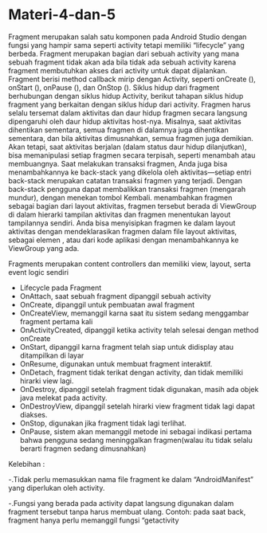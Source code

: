 # Materi-4-dan-5
Fragment merupakan salah satu komponen pada Android Studio dengan fungsi yang hampir sama seperti activity tetapi memiliki “lifecycle” yang berbeda.
Fragment merupakan bagian dari sebuah activity yang mana sebuah fragment tidak akan ada bila tidak ada sebuah activity karena fragment membutuhkan 
akses dari activity untuk dapat dijalankan.
Fragment berisi method callback mirip dengan Activity, seperti onCreate (), onStart (), onPause (), dan OnStop (). 
Siklus hidup dari fragment berhubungan dengan siklus hidup Activity, berikut tahapan siklus hidup fragment yang berkaitan dengan siklus hidup dari activity.
Fragmen harus selalu tersemat dalam aktivitas dan daur hidup fragmen secara langsung dipengaruhi oleh daur hidup aktivitas host-nya. Misalnya, saat aktivitas dihentikan sementara, semua fragmen di dalamnya juga dihentikan sementara, dan bila aktivitas dimusnahkan, semua fragmen juga demikian. Akan tetapi, saat aktivitas berjalan (dalam status daur hidup dilanjutkan), bisa memanipulasi setiap fragmen secara terpisah, seperti menambah atau membuangnya. Saat melakukan transaksi fragmen, Anda juga bisa menambahkannya ke back-stack yang dikelola oleh aktivitas—setiap entri back-stack merupakan catatan transaksi fragmen yang terjadi. Dengan back-stack pengguna dapat membalikkan transaksi fragmen (mengarah mundur), dengan menekan tombol Kembali. menambahkan fragmen sebagai bagian dari layout aktivitas, fragmen tersebut berada di ViewGroup di dalam hierarki tampilan aktivitas dan fragmen menentukan layout tampilannya sendiri. Anda bisa menyisipkan fragmen ke dalam layout aktivitas dengan mendeklarasikan fragmen dalam file layout aktivitas, sebagai elemen <fragment>, atau dari kode aplikasi dengan menambahkannya ke ViewGroup yang ada. 

 Fragments merupakan content controllers dan memiliki view, layout, serta event logic sendiri
- Lifecycle pada Fragment 
- OnAttach, saat sebuah fragment dipanggil sebuah activity
- OnCreate, dipanggil untuk pembuatan awal fragment
- OnCreateView, memanggil karna saat itu sistem sedang menggambar fragment pertama kali
- OnActivityCreated, dipanggil ketika activity telah selesai dengan method onCreate
- OnStart, dipanggil karna fragment telah siap untuk didisplay atau ditampilkan di layar
- OnResume, digunakan untuk membuat fragment interaktif.
- OnDetach, fragment tidak terikat dengan activity, dan tidak memiliki hirarki view lagi.
- OnDestroy, dipanggil setelah fragment tidak digunakan, masih ada objek java melekat pada activity.
- OnDestroyView, dipanggil setelah hirarki view fragment tidak lagi dapat diakses.
- OnStop, digunakan jika fragment tidak lagi  terlihat.
- OnPause, sistem akan memanggil metode ini sebagai indikasi pertama bahwa pengguna sedang meninggalkan fragmen(walau itu tidak selalu berarti fragmen sedang dimusnahkan)

Kelebihan :

-.Tidak perlu memasukkan nama file fragment ke dalam “AndroidManifest” yang diperlukan oleh activity.

-.Fungsi yang berada pada activity dapat langsung digunakan dalam fragment tersebut tanpa harus membuat ulang. 
  Contoh: pada saat back, fragment hanya perlu memanggil fungsi “getactivity
  
